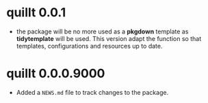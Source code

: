 # quillt 0.0.1

* the package will be no more used as a **pkgdown** template as **tidytemplate** will be used. This version adapt the function so that templates, configurations and resources up to date.

# quillt 0.0.0.9000

* Added a `NEWS.md` file to track changes to the package.
